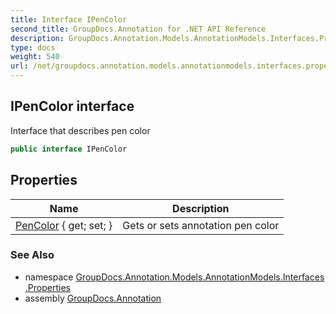 ```yaml
---
title: Interface IPenColor
second_title: GroupDocs.Annotation for .NET API Reference
description: GroupDocs.Annotation.Models.AnnotationModels.Interfaces.Properties.IPenColor interface. Interface that describes pen color
type: docs
weight: 540
url: /net/groupdocs.annotation.models.annotationmodels.interfaces.properties/ipencolor/
---
```

## IPenColor interface

Interface that describes pen color

```csharp
public interface IPenColor
```

## Properties

| Name | Description |
| --- | --- |
| [PenColor](../../groupdocs.annotation.models.annotationmodels.interfaces.properties/ipencolor/pencolor/) { get; set; } | Gets or sets annotation pen color |

### See Also

* namespace [GroupDocs.Annotation.Models.AnnotationModels.Interfaces.Properties](../../groupdocs.annotation.models.annotationmodels.interfaces.properties/)
* assembly [GroupDocs.Annotation](../../)


